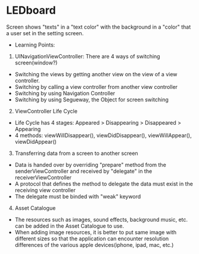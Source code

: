 # LEDboard

Screen shows "texts" in a "text color" with the background in a "color" that a user set in the setting screen.

- Learning Points:
1. UINavigationViewController: There are 4 ways of switching screen(window?)
  - Switching the views by getting another view on the view of a view controller.
  - Switching by calling a view controller from another view controller
  - Switching by using Navigation Controller
  - Switching by using Segueway, the Object for screen switching
  
2. ViewController Life Cycle
  - Life Cycle has 4 stages: Appeared > Disappearing > Disappeared > Appearing
  - 4 methods: viewWillDisappear(), viewDidDisappear(), viewWillAppear(), viewDidAppear()

3. Transferring data from a screen to another screen
  - Data is handed over by overriding "prepare" method from the senderViewController and received by "delegate" in the receiverViewController
  - A protocol that defines the method to delegate the data must exist in the receiving view controller
  - The delegate must be binded with "weak" keyword
  
4. Asset Catalogue 
  - The resources such as images, sound effects, background music, etc. can be added in the Asset Catalogue to use. 
  - When adding image resources, it is better to put same image with different sizes so that the application can encounter resolution differences of the various apple devices(iphone, ipad, mac, etc.)
  
 
